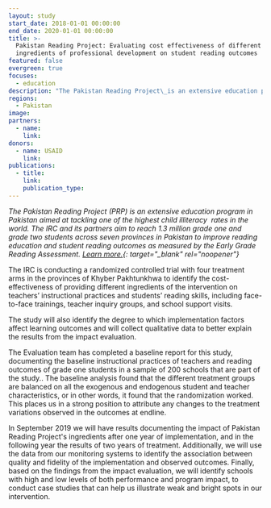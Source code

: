 ```yaml
---
layout: study
start_date: 2018-01-01 00:00:00
end_date: 2020-01-01 00:00:00
title: >-
  Pakistan Reading Project: Evaluating cost effectiveness of different
  ingredients of professional development on student reading outcomes
featured: false
evergreen: true
focuses:
  - education
description: "The Pakistan Reading Project\_is an extensive education program in Pakistan aimed at tackling one of the highest child illiteracy\_ rates in the world. The IRC and its partners aim to reach 1.3 million grade one and grade two students across seven provinces in Pakistan to improve reading education and student reading outcomes as measured by the Early Grade Reading Assessment."
regions:
  - Pakistan
image:
partners:
  - name:
    link:
donors:
  - name: USAID
    link:
publications:
  - title:
    link:
    publication_type:
---
```


*The Pakistan Reading Project (PRP) is an extensive education program in Pakistan aimed at tackling one of the highest child illiteracy&nbsp; rates in the world. The IRC and its partners aim to reach 1.3 million grade one and grade two students across seven provinces in Pakistan to improve reading education and student reading outcomes as measured by the Early Grade Reading Assessment. [Learn more.](http://www.pakreading.org.pk/en){: target="_blank" rel="noopener"}*

The IRC is conducting a randomized controlled trial with four treatment arms in the provinces of Khyber Pakhtunkhwa to identify the cost-effectiveness of providing different ingredients of the intervention on teachers’ instructional practices and students’ reading skills, including face-to-face trainings, teacher inquiry groups, and school support visits.

The study will also identify the degree to which implementation factors affect learning outcomes and will collect qualitative data to better explain the results from the impact evaluation.&nbsp;

The Evaluation team has completed a baseline report for this study, documenting the baseline instructional practices of teachers and reading outcomes of grade one students in a sample of 200 schools that are part of the study.. The baseline analysis found that the different treatment groups are balanced on all the exogenous and endogenous student and teacher characteristics, or in other words, it found that the randomization worked. This places us in a strong position to attribute any changes to the treatment variations observed in the outcomes at endline.

In September 2019 we will have results documenting the impact of Pakistan Reading Project's ingredients after one year of implementation, and in the following year the results of two years of treatment. Additionally, we will use the data from our monitoring systems to identify the association between quality and fidelity of the implementation and observed outcomes. Finally, based on the findings from the impact evaluation, we will identify schools with high and low levels of both performance and program impact, to conduct case studies that can help us illustrate weak and bright spots in our intervention.